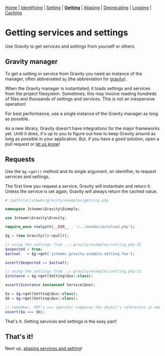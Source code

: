 [Home](index.md) | [Identifying](identifying.md) | [Setting](setting.md) | [**Getting**](getting.md) | [Aliasing](aliasing.md) | [Deprecating](deprecating.md) | [Logging](logging.md) | [Caching](caching.md)

# Getting services and settings

Use Gravity to get services and settings from yourself or others.

## Gravity manager

To get a setting or service from Gravity you need an instance of the manager, often abbreviated `$g` (the abbreviation for [gravity](https://en.wikipedia.org/wiki/Gravity_of_Earth)).

When the Gravity manager is instantiated, it loads settings and services from the project filesystem. Sometimes, this may involve reading hundreds of files and thousands of settings and services. This is not an inexpensive operation!

For best performance, use a single instance of the Gravity manager as long as possible.

As a new library, Gravity doesn't have integrations for the major frameworks yet. Until it does, it's up to you to figure out how to keep Gravity around as long as possible in your application. But, if you have a good solution, open a pull request or [let us know](mailto:clayjs0@gmail.com)!

## Requests

Use the `$g->get()` method and its single argument, an identifier, to request services and settings.

The first time you request a service, Gravity will instantiate and return it. Unless the service is set again, Gravity will always return the cached value.

```php
# /path/to/jstewmc/gravity/examples/getting.php

namespace Jstewmc\Gravity\Example;

use Jstewmc\Gravity\Gravity;

require_once realpath(__DIR__ . '/../vendor/autoload.php');

$g = (new Gravity())->pull();

// using the settings from ../.gravity/examples/setting.php:31
$expected = true;
$actual   = $g->get('jstewmc.gravity.example.setting.foo');

assert($expected == $actual);

// using the settings from ../.gravity/examples/setting.php:12
$instance = $g->get(Setting\Qux::class);

assert($instance instanceof Service\Qux);

$a = $g->get(Setting\Qux::class);
$b = $g->get(Setting\Qux::class);

// remember, PHP's === operator compares the object's references in memory
assert($a === $b);
```

That's it. Getting services and settings is the easy part!

## That's it!

Next up, [aliasing services and setting](aliasing.md)!
